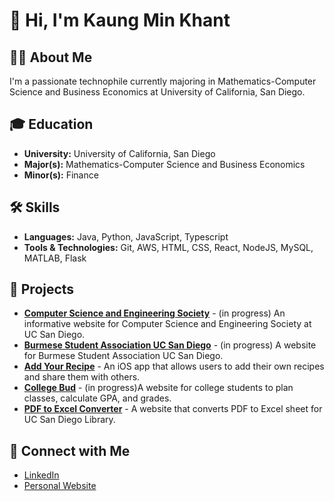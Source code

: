 # 👋 Hi, I'm Kaung Min Khant

## 👩‍💻 About Me

I'm a passionate technophile currently majoring in Mathematics-Computer Science and Business Economics at University of California, San Diego. 

## 🎓 Education

- **University:** University of California, San Diego
- **Major(s):** Mathematics-Computer Science and Business Economics
- **Minor(s):** Finance

## 🛠️ Skills

- **Languages:** Java, Python, JavaScript, Typescript
- **Tools & Technologies:** Git, AWS, HTML, CSS, React, NodeJS, MySQL, MATLAB, Flask

## 🌟 Projects

- [**Computer Science and Engineering Society**](https://github.com/Will-Hsu/cses_webdev) - (in progress) An informative website for Computer Science and Engineering Society at UC San Diego.
- [**Burmese Student Association UC San Diego**](https://github.com/kaung-min-khant/bursa-ucsd) - (in progress) A website for Burmese Student Association UC San Diego.
- [**Add Your Recipe**](https://github.com/kaung-min-khant/add-your-recipe) - An iOS app that allows users to add their own recipes and share them with others.
- [**College Bud**](https://github.com/kaung-min-khant/college-bud) - (in progress)A website for college students to plan classes, calculate GPA, and grades.
- [**PDF to Excel Converter**](https://github.com/kaung-min-khant/circuit) - A website that converts PDF to Excel sheet for UC San Diego Library.


## 🤝 Connect with Me

- [LinkedIn](https://www.linkedin.com/in/kaungminkhant/)
- [Personal Website](https://www.kaungminkhant.com/)


